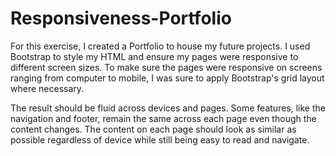 # Responsiveness-Portfolio

For this exercise, I created a Portfolio to house my future projects. I used Bootstrap to style my HTML and ensure my pages were responsive to different screen sizes. To make sure the pages were responsive on screens ranging from computer to mobile, I was sure to apply Bootstrap's grid layout where necessary. 

The result should be fluid across devices and pages. Some features, like the navigation and footer, remain the same across each page even though the content changes. The content on each page should look as similar as possible regardless of device while still being easy to read and navigate.
